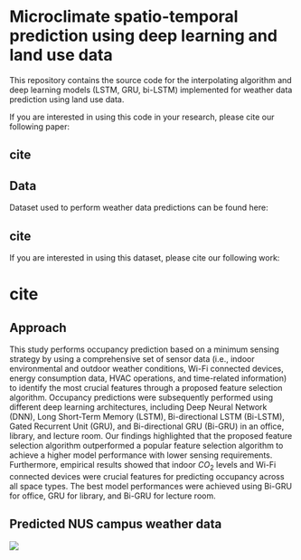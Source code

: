 # Microclimate spatio-temporal prediction using deep learning and land use data
This repository contains the source code for the interpolating algorithm and deep learning models (LSTM, GRU, bi-LSTM) implemented for weather data prediction using land use data.

If you are interested in using this code in your research, please cite our following paper:
## cite


## Data 
Dataset used to perform weather data predictions can be found here:
## cite

If you are interested in using this dataset, please cite our following work: 
# cite

## Approach

This study performs occupancy prediction based on a minimum sensing strategy by using a comprehensive set of sensor data (i.e., indoor environmental and outdoor weather conditions, Wi-Fi connected devices, energy consumption data, HVAC operations, and time-related information) to identify the most crucial features through a proposed feature selection algorithm. Occupancy predictions were subsequently performed using different deep learning architectures, including Deep Neural Network (DNN), Long Short-Term Memory (LSTM), Bi-directional LSTM (Bi-LSTM), Gated Recurrent Unit (GRU), and Bi-directional GRU (Bi-GRU) in an office, library, and lecture room. Our findings highlighted that the proposed feature selection algorithm outperformed a popular feature selection algorithm to achieve a higher model performance with lower sensing requirements. Furthermore, empirical results showed that indoor $CO_2$ levels and Wi-Fi connected devices were crucial features for predicting occupancy across all space types. The best model performances were achieved using Bi-GRU for office, GRU for library, and Bi-GRU for lecture room.

## Predicted NUS campus weather data
<img src="./average_occupant_count.png">